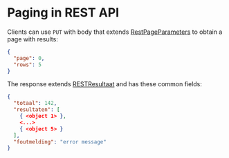 # Paging in REST API

Clients can use `PUT` with body that extends [RestPageParameters](../../src/main/kotlin/net/atos/zac/app/shared/RestPageParameters.kt) to obtain a page with results:
```json
{
  "page": 0,
  "rows": 5
}
```
The response extends [RESTResultaat](../../src/main/java/net/atos/zac/app/shared/RESTResultaat.java) and has these common fields:
```json
{
  "totaal": 142,
  "resultaten": [
    { <object 1> },
    <...>
    { <object 5> }
  ],
  "foutmelding": "error message"
}
```
